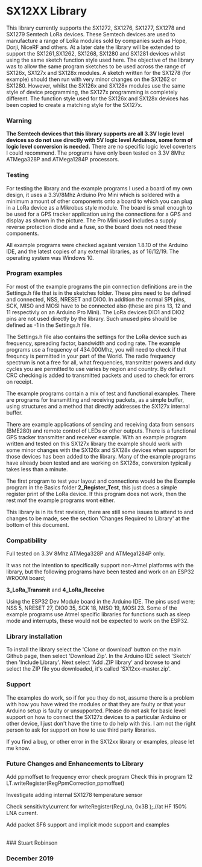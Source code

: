 # SX12XX Library

This library currently supports the SX1272, SX1276, SX1277, SX1278 and SX1279 Semtech LoRa devices. These Semtech devices are used to manufacture a range of LoRa modules sold by companies such as Hope, Dorji, NiceRF and others.
At a later date the library will be extended to support the SX1261,SX1262, SX1268, SX1280 and SX1281 devices whilst using the same sketch function style used here. The objective of the library was to allow the same program sketches to be used across the range of SX126x, SX127x and SX128x modules. A sketch written for the SX1278 (for example) should then run with very minor changes on the SX1262 or SX1280. However, whilst the SX126x and SX128x modules use the same style of device programming, the SX127x programming is completely different. The function style used for the SX126x and SX128x devices has been copied to create a matching style for the SX127x. 
### Warning
**The Semtech devices that this library supports are all 3.3V logic level devices so do not use directly with 5V logic level Arduinos, some form of logic level conversion is needed.** There are no specific logic level coverters I could recommend. The programs have only been tested on 3.3V 8Mhz ATMega328P and ATMega1284P processors.

### Testing
For testing the library and the example programs I used a board of my own design, it uses a 3.3V/8Mhz Arduino Pro Mini which is soldered with a minimum amount of other components onto a board to which you can plug in a LoRa device as a Mikrobus style module. The board is small enough to be used for a GPS tracker application using the connections for a GPS and display as shown in the picture. The Pro Mini used includes a supply reverse protection diode and a fuse, so the board does not need these components.
<br>
  
All example programs were checked agaisnt version 1.8.10 of the Arduino IDE, and the latest copies of any external libraries, as of 16/12/19. The operating system was Windows 10. 

### Program examples

For most of the example programs the pin connection definitions are in the Settings.h file that is in the sketches folder. These pins need to be defined and connected, NSS, NRESET and DIO0. In addition the normal SPI pins, SCK, MISO and MOSI have to be connected also (these are pins 13, 12 and 11 respectivly on an Arduino Pro Mini). The LoRa devices DIO1 and DIO2 pins are not used directly by the library. Such unused  pins should be defined as -1 in the Settings.h file. 
<br>

The Settings.h file also contains the settings for the LoRa device such as frequency, spreading factor, bandwidth and coding rate.  The example programs use a frequency of 434.000Mhz, you will need to check if that frequncy is permitted in your part of the World. The radio frequency spectrum is not a free for all, what frequencies, transmitter powers and duty cycles you are permitted to use varies by region and country. By default CRC checking is added to transmitted packets and used to check for errors on receipt.


The example programs contain a mix of test and functional examples. There are programs for transmitting and receiving packets, as a simple buffer, using structures and a method that directly addresses the SX127x internal buffer. 

There are example applications of sending and receiving data from sensors (BME280) and remote control of LEDs or other outputs. There is a functional GPS tracker transmitter and receiver example. With an example program written and tested on this SX127x library the example should work with some minor changes with the SX126x and SX128x devices when support for those devices has been added to the library. Many of the example programs have already been tested and are working on SX126x, conversion typically takes less than a minute.  

The first program to test your layout and connections would be the Example program in the Basics folder **2\_Register_Test**, this just does a simple register print of the LoRa device. If this program does not work, then the rest mof the example programs wont either.

This library is in its first revision, there are still some issues to attend to and changes to be made, see the section 'Changes Required to Library' at the bottom of this document. 

### Compatibility

Full tested on 3.3V 8Mhz ATMega328P and ATMega1284P only.
 
It was not the intention to specifically support non-Atmel platforms with the library, but the following programs have been tested and work on an ESP32 WROOM board;

**3\_LoRa\_Transmit** and **4\_LoRa\_Receive**

Using the ESP32 Dev Module board in the Arduino IDE. The pins used were;  NSS 5, NRESET 27, DIO0 35, SCK 18, MISO 19, MOSI 23. Some of the example programs use Atmel specific libraries for functions such as sleep mode and interrupts, these would not be expected to work on the ESP32. 

### Library installation

To install the library select the 'Clone or download' button on the main Github page, then select 'Download Zip'. In the Arduino IDE select 'Sketch' then 'Include Library'. Next select 'Add .ZIP library' and browse to and select the ZIP file you downloaded, it's called 'SX12xx-master.zip'.

### Support
The examples do work, so if for you they do not, assume there is a problem with how you have wired the modules or that they are faulty or that your Arduino setup is faulty or unsupported. Please do not ask for basic level support on how to connect the SX127x devices to a particular Arduino or other device, I just don't have the time to do help with this. I am not the right person to ask for support on how to use third party libraries. 

If you find a bug, or other error in the SX12xx library or examples, please let me know.
 

### Future Changes and Enhancements to Library

Add ppmoffset to frequency error check program Check this in program 12 LT.writeRegister(RegPpmCorrection,ppmoffset)

Investigate adding internal SX1278 temperature sensor

Check sensitivity\current for writeRegister(RegLna, 0x3B );.//at HF 150% LNA current.

Add packet SF6 support and implicit mode support and examples






<br>
### Stuart Robinson

### December 2019

